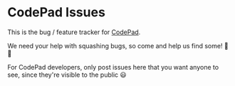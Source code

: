 # CodePad Issues
This is the bug / feature tracker for [CodePad](https://codepad.site).

We need your help with squashing bugs, so come and help us find some! 🐛🐜

For CodePad developers, only post issues here that you want anyone to see, since they're visible to the public 😃
